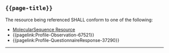 ## <code>{{page-title}}</code>

The resource being referenced SHALL conform to one of the following:

- [MolecularSequence Resource](https://hl7.org/fhir/R4/molecularsequence.html)
- {{pagelink:Profile-Observation-67521}}
- {{pagelink:Profile-QuestionnaireResponse-37290}}

---